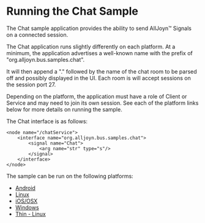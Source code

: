 Running the Chat Sample
========

The Chat sample application provides the ability to send AllJoyn&trade; Signals on a connected session.

The Chat application runs slightly differently on each platform. At a minimum, the application advertises a well-known name with the prefix of "org.alljoyn.bus.samples.chat".

It will then append a "." followed by the name of the chat room to be parsed off and possibly displayed in the UI. Each room is will accept sessions on the session port 27.

Depending on the platform, the application must have a role of Client or Service and may need to join its own session.  See each of the platform links below for more details on running the sample. 

The Chat interface is as follows:

```
<node name="/chatService">
    <interface name="org.alljoyn.bus.samples.chat">
        <signal name="Chat">
            <arg name="str" type="s"/>
        </signal>
    </interface>
</node>
```

The sample can be run on the following platforms:
* [Android][android]
* [Linux][linux]
* [iOS/OSX][ios_osx]
* [Windows][windows]
* [Thin - Linux][thin_linux]

[android]: /develop/run_sample_apps/chat/android
[linux]: /develop/run_sample_apps/chat/linux
[ios_osx]: /develop/run_sample_apps/chat/ios_osx
[windows]: /develop/run_sample_apps/chat/windows
[thin_linux]: /develop/run_sample_apps/chat/thin_linux

